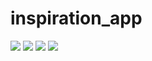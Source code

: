 # inspiration_app
<img src="https://github.com/Moazosama2004/inspiration-app/blob/main/assets/screenshot/one.png)" />
<img src="[assets/screenshots/wallet.png](https://assets.digitalocean.com/articles/alligator/boo.svg](https://github.com/Moazosama2004/inspiration-app/blob/main/assets/screenshot/two.png)" />
<img src="assets/screenshots/one.png" />
<img src="assets/screenshots/two.png" />
